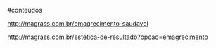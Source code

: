 #conteúdos

http://magrass.com.br/emagrecimento-saudavel

http://magrass.com.br/estetica-de-resultado?opcao=emagrecimento
